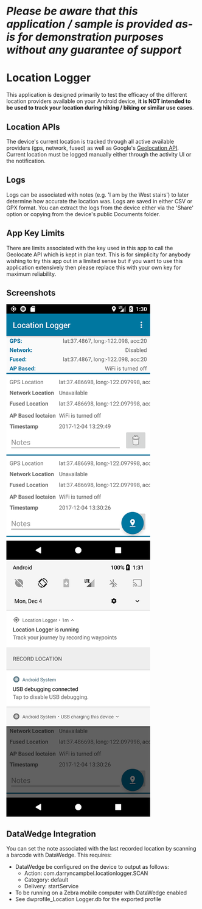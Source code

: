 *Please be aware that this application / sample is provided as-is for demonstration purposes without any guarantee of support*
=========================================================

# Location Logger
This application is designed primarily to test the efficacy of the different location providers available on your Android device, **it is NOT intended to be used to track your location during hiking / biking or similar use cases**.  

## Location APIs
The device's current location is tracked through all active available providers (gps, network, fused) as well as Google's [Geolocation API](https://developers.google.com/maps/documentation/geolocation/intro).  Current location must be logged manually either through the activity UI or the notification.  

## Logs
Logs can be associated with notes (e.g. 'I am by the West stairs') to later determine how accurate the location was.  Logs are saved in either CSV or GPX format.  You can extract the logs from the device either via the 'Share' option or copying from the device's public Documents folder.

## App Key Limits
There are limits associated with the key used in this app to call the Geolocate API which is kept in plan text.  This is for simplicity for anybody wishing to try this app out in a limited sense but if you want to use this application extensively then please replace this with your own key for maximum reliability.

## Screenshots
![Main app](https://raw.githubusercontent.com/darryncampbell/Location-Logger/master/screenshots/activity.png)
![Main app](https://raw.githubusercontent.com/darryncampbell/Location-Logger/master/screenshots/notification.png)

## DataWedge Integration
You can set the note associated with the last recorded location by scanning a barcode with DataWedge.  This requires:
* DataWedge be configured on the device to output as follows:
  - Action: com.darryncampbel.locationlogger.SCAN
  - Category: default
  - Delivery: startService
* To be running on a Zebra mobile computer with DataWedge enabled
* See dwprofile_Location Logger.db for the exported profile
